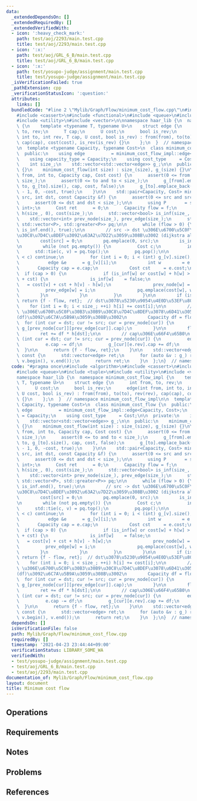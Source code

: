 ```yaml
---
data:
  _extendedDependsOn: []
  _extendedRequiredBy: []
  _extendedVerifiedWith:
  - icon: ':heavy_check_mark:'
    path: test/aoj/2293/main.test.cpp
    title: test/aoj/2293/main.test.cpp
  - icon: ':x:'
    path: test/aoj/GRL_6_B/main.test.cpp
    title: test/aoj/GRL_6_B/main.test.cpp
  - icon: ':x:'
    path: test/yosupo-judge/assignment/main.test.cpp
    title: test/yosupo-judge/assignment/main.test.cpp
  _isVerificationFailed: true
  _pathExtension: cpp
  _verificationStatusIcon: ':question:'
  attributes:
    links: []
  bundledCode: "#line 2 \"Mylib/Graph/Flow/minimum_cost_flow.cpp\"\n#include <algorithm>\n\
    #include <cassert>\n#include <functional>\n#include <queue>\n#include <tuple>\n\
    #include <utility>\n#include <vector>\n\nnamespace haar_lib {\n  namespace minimum_cost_flow_impl\
    \ {\n    template <typename T, typename U>\n    struct edge {\n      int from,\
    \ to, rev;\n      T cap;\n      U cost;\n      bool is_rev;\n      edge(int from,\
    \ int to, int rev, T cap, U cost, bool is_rev) : from(from), to(to), rev(rev),\
    \ cap(cap), cost(cost), is_rev(is_rev) {}\n    };\n  }  // namespace minimum_cost_flow_impl\n\
    \n  template <typename Capacity, typename Cost>\n  class minimum_cost_flow {\n\
    \  public:\n    using edge          = minimum_cost_flow_impl::edge<Capacity, Cost>;\n\
    \    using capacity_type = Capacity;\n    using cost_type     = Cost;\n\n  private:\n\
    \    int size_;\n    std::vector<std::vector<edge>> g_;\n\n  public:\n    minimum_cost_flow()\
    \ {}\n    minimum_cost_flow(int size) : size_(size), g_(size) {}\n\n    void add_edge(int\
    \ from, int to, Capacity cap, Cost cost) {\n      assert(0 <= from and from <\
    \ size_);\n      assert(0 <= to and to < size_);\n      g_[from].emplace_back(from,\
    \ to, g_[to].size(), cap, cost, false);\n      g_[to].emplace_back(to, from, g_[from].size()\
    \ - 1, 0, -cost, true);\n    }\n\n    std::pair<Capacity, Cost> min_cost_flow(int\
    \ src, int dst, const Capacity &f) {\n      assert(0 <= src and src < size_);\n\
    \      assert(0 <= dst and dst < size_);\n\n      using P       = std::pair<Cost,\
    \ int>;\n      Cost ret      = 0;\n      Capacity flow = f;\n      std::vector<Cost>\
    \ h(size_, 0), cost(size_);\n      std::vector<bool> is_inf(size_, true);\n  \
    \    std::vector<int> prev_node(size_), prev_edge(size_);\n      std::priority_queue<P,\
    \ std::vector<P>, std::greater<P>> pq;\n\n      while (flow > 0) {\n        std::fill(is_inf.begin(),\
    \ is_inf.end(), true);\n\n        // src -> dst \u306E\u6700\u5C0F\u30B3\u30B9\
    \u30C8\u7D4C\u8DEF\u3092\u63A2\u7D22\u3059\u308B\u3002 (dijkstra algorithm)\n\
    \        cost[src] = 0;\n        pq.emplace(0, src);\n        is_inf[src] = false;\n\
    \n        while (not pq.empty()) {\n          Cost c;\n          int v;\n    \
    \      std::tie(c, v) = pq.top();\n          pq.pop();\n\n          if (cost[v]\
    \ < c) continue;\n          for (int i = 0; i < (int) g_[v].size(); ++i) {\n \
    \           edge &e      = g_[v][i];\n            int w        = e.to;\n     \
    \       Capacity cap = e.cap;\n            Cost cst     = e.cost;\n          \
    \  if (cap > 0) {\n              if (is_inf[w] or cost[w] + h[w] > cost[v] + h[v]\
    \ + cst) {\n                is_inf[w]    = false;\n                cost[w]   \
    \   = cost[v] + cst + h[v] - h[w];\n                prev_node[w] = v;\n      \
    \          prev_edge[w] = i;\n                pq.emplace(cost[w], w);\n      \
    \        }\n            }\n          }\n        }\n\n        if (is_inf[dst])\
    \ return {f - flow, ret};  // dst\u3078\u5230\u9054\u4E0D\u53EF\u80FD\n\n    \
    \    for (int i = 0; i < size_; ++i) h[i] += cost[i];\n\n        // src -> dst\
    \ \u306E\u6700\u5C0F\u30B3\u30B9\u30C8\u7D4C\u8DEF\u3078\u6D41\u305B\u308B\u91CF\
    (df)\u3092\u6C7A\u5B9A\u3059\u308B\u3002\n        Capacity df = flow;\n      \
    \  for (int cur = dst; cur != src; cur = prev_node[cur]) {\n          df = std::min(df,\
    \ g_[prev_node[cur]][prev_edge[cur]].cap);\n        }\n\n        flow -= df;\n\
    \        ret += df * h[dst];\n\n        // cap\u306E\u66F4\u65B0\n        for\
    \ (int cur = dst; cur != src; cur = prev_node[cur]) {\n          edge &e = g_[prev_node[cur]][prev_edge[cur]];\n\
    \          e.cap -= df;\n          g_[cur][e.rev].cap += df;\n        }\n    \
    \  }\n\n      return {f - flow, ret};\n    }\n\n    std::vector<edge> edges()\
    \ const {\n      std::vector<edge> ret;\n      for (auto &v : g_) ret.insert(ret.end(),\
    \ v.begin(), v.end());\n      return ret;\n    }\n  };\n}  // namespace haar_lib\n"
  code: "#pragma once\n#include <algorithm>\n#include <cassert>\n#include <functional>\n\
    #include <queue>\n#include <tuple>\n#include <utility>\n#include <vector>\n\n\
    namespace haar_lib {\n  namespace minimum_cost_flow_impl {\n    template <typename\
    \ T, typename U>\n    struct edge {\n      int from, to, rev;\n      T cap;\n\
    \      U cost;\n      bool is_rev;\n      edge(int from, int to, int rev, T cap,\
    \ U cost, bool is_rev) : from(from), to(to), rev(rev), cap(cap), cost(cost), is_rev(is_rev)\
    \ {}\n    };\n  }  // namespace minimum_cost_flow_impl\n\n  template <typename\
    \ Capacity, typename Cost>\n  class minimum_cost_flow {\n  public:\n    using\
    \ edge          = minimum_cost_flow_impl::edge<Capacity, Cost>;\n    using capacity_type\
    \ = Capacity;\n    using cost_type     = Cost;\n\n  private:\n    int size_;\n\
    \    std::vector<std::vector<edge>> g_;\n\n  public:\n    minimum_cost_flow()\
    \ {}\n    minimum_cost_flow(int size) : size_(size), g_(size) {}\n\n    void add_edge(int\
    \ from, int to, Capacity cap, Cost cost) {\n      assert(0 <= from and from <\
    \ size_);\n      assert(0 <= to and to < size_);\n      g_[from].emplace_back(from,\
    \ to, g_[to].size(), cap, cost, false);\n      g_[to].emplace_back(to, from, g_[from].size()\
    \ - 1, 0, -cost, true);\n    }\n\n    std::pair<Capacity, Cost> min_cost_flow(int\
    \ src, int dst, const Capacity &f) {\n      assert(0 <= src and src < size_);\n\
    \      assert(0 <= dst and dst < size_);\n\n      using P       = std::pair<Cost,\
    \ int>;\n      Cost ret      = 0;\n      Capacity flow = f;\n      std::vector<Cost>\
    \ h(size_, 0), cost(size_);\n      std::vector<bool> is_inf(size_, true);\n  \
    \    std::vector<int> prev_node(size_), prev_edge(size_);\n      std::priority_queue<P,\
    \ std::vector<P>, std::greater<P>> pq;\n\n      while (flow > 0) {\n        std::fill(is_inf.begin(),\
    \ is_inf.end(), true);\n\n        // src -> dst \u306E\u6700\u5C0F\u30B3\u30B9\
    \u30C8\u7D4C\u8DEF\u3092\u63A2\u7D22\u3059\u308B\u3002 (dijkstra algorithm)\n\
    \        cost[src] = 0;\n        pq.emplace(0, src);\n        is_inf[src] = false;\n\
    \n        while (not pq.empty()) {\n          Cost c;\n          int v;\n    \
    \      std::tie(c, v) = pq.top();\n          pq.pop();\n\n          if (cost[v]\
    \ < c) continue;\n          for (int i = 0; i < (int) g_[v].size(); ++i) {\n \
    \           edge &e      = g_[v][i];\n            int w        = e.to;\n     \
    \       Capacity cap = e.cap;\n            Cost cst     = e.cost;\n          \
    \  if (cap > 0) {\n              if (is_inf[w] or cost[w] + h[w] > cost[v] + h[v]\
    \ + cst) {\n                is_inf[w]    = false;\n                cost[w]   \
    \   = cost[v] + cst + h[v] - h[w];\n                prev_node[w] = v;\n      \
    \          prev_edge[w] = i;\n                pq.emplace(cost[w], w);\n      \
    \        }\n            }\n          }\n        }\n\n        if (is_inf[dst])\
    \ return {f - flow, ret};  // dst\u3078\u5230\u9054\u4E0D\u53EF\u80FD\n\n    \
    \    for (int i = 0; i < size_; ++i) h[i] += cost[i];\n\n        // src -> dst\
    \ \u306E\u6700\u5C0F\u30B3\u30B9\u30C8\u7D4C\u8DEF\u3078\u6D41\u305B\u308B\u91CF\
    (df)\u3092\u6C7A\u5B9A\u3059\u308B\u3002\n        Capacity df = flow;\n      \
    \  for (int cur = dst; cur != src; cur = prev_node[cur]) {\n          df = std::min(df,\
    \ g_[prev_node[cur]][prev_edge[cur]].cap);\n        }\n\n        flow -= df;\n\
    \        ret += df * h[dst];\n\n        // cap\u306E\u66F4\u65B0\n        for\
    \ (int cur = dst; cur != src; cur = prev_node[cur]) {\n          edge &e = g_[prev_node[cur]][prev_edge[cur]];\n\
    \          e.cap -= df;\n          g_[cur][e.rev].cap += df;\n        }\n    \
    \  }\n\n      return {f - flow, ret};\n    }\n\n    std::vector<edge> edges()\
    \ const {\n      std::vector<edge> ret;\n      for (auto &v : g_) ret.insert(ret.end(),\
    \ v.begin(), v.end());\n      return ret;\n    }\n  };\n}  // namespace haar_lib\n"
  dependsOn: []
  isVerificationFile: false
  path: Mylib/Graph/Flow/minimum_cost_flow.cpp
  requiredBy: []
  timestamp: '2021-04-23 23:44:44+09:00'
  verificationStatus: LIBRARY_SOME_WA
  verifiedWith:
  - test/yosupo-judge/assignment/main.test.cpp
  - test/aoj/GRL_6_B/main.test.cpp
  - test/aoj/2293/main.test.cpp
documentation_of: Mylib/Graph/Flow/minimum_cost_flow.cpp
layout: document
title: Minimum cost flow
---
```


## Operations

## Requirements

## Notes

## Problems

## References
